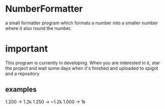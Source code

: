 # NumberFormatter
a small formatter program which formats a number into a smaller number where it also round the number. 

# important
This program is currently in developing. When you are interested in it, star the project and wait some days when it's finished and uploaded to spigot and a repository
## examples
1.200 -> 1.2k
1.250 -> ~1.2k
1.000 -> 1k
